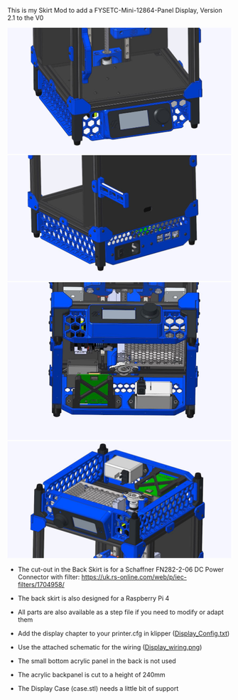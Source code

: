 This is my Skirt Mod to add a FYSETC-Mini-12864-Panel Display, Version 2.1 to the V0
 
![alt text](https://github.com/PurchenZuPoden/VoronUsers/blob/master/printer_mods/PurchenZuPoden/V0SKIRT_W_DISPLAY/03.JPG?raw=true)
![alt text](https://github.com/PurchenZuPoden/VoronUsers/blob/master/printer_mods/PurchenZuPoden/V0SKIRT_W_DISPLAY/04.JPG?raw=true)
![alt text](https://github.com/PurchenZuPoden/VoronUsers/blob/master/printer_mods/PurchenZuPoden/V0SKIRT_W_DISPLAY/02.JPG?raw=true)
![alt text](https://github.com/PurchenZuPoden/VoronUsers/blob/master/printer_mods/PurchenZuPoden/V0SKIRT_W_DISPLAY/01.JPG?raw=true)

- The cut-out in the Back Skirt is for a 
Schaffner FN282-2-06 DC Power Connector with filter:
https://uk.rs-online.com/web/p/iec-filters/1704958/

- The back skirt is also designed for a Raspberry Pi 4

- All parts are also available as a step file if you need to modify or adapt them

- Add the display chapter to your printer.cfg in klipper (<a href="https://github.com/PurchenZuPoden/VoronUsers/blob/master/printer_mods/PurchenZuPoden/V0SKIRT_W_DISPLAY/Display_Config.txt" target="_blank">Display_Config.txt</a>)

- Use the attached schematic for the wiring (<a href="https://raw.githubusercontent.com/PurchenZuPoden/VoronUsers/master/printer_mods/PurchenZuPoden/V0SKIRT_W_DISPLAY/Display_wiring.png" target="_blank">Display_wiring.png</a>)

- The small bottom acrylic panel in the back is not used

- The acrylic backpanel is cut to a height of 240mm

- The Display Case (case.stl) needs a little bit of support 

